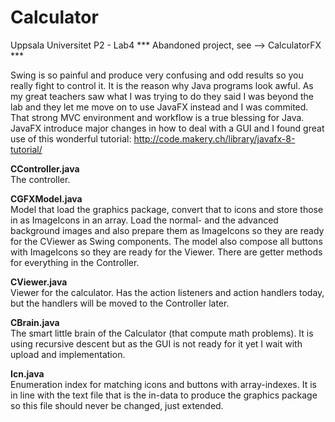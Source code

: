 # Calculator
Uppsala Universitet P2 - Lab4 *** Abandoned project, see --> CalculatorFX ***

Swing is so painful and produce very confusing and odd results so you really fight to control it. It is the reason why Java programs look awful. As my great teachers saw what I was trying to do they said I was beyond the lab and they let me move on to use JavaFX instead and I was commited. That strong MVC environment and workflow is a true blessing for Java. JavaFX introduce major changes in how to deal with a GUI and I found great use of this wonderful tutorial: http://code.makery.ch/library/javafx-8-tutorial/

<p><b>
CController.java
</b><br>
The controller.

<p><b>
CGFXModel.java
</b><br>
Model that load the graphics package, convert that to icons and store those in as ImageIcons in an array.
Load the normal- and the advanced background images and also prepare them as ImageIcons so they are ready for the CViewer as Swing components.
The model also compose all buttons with ImageIcons so they are ready for the Viewer. There are getter methods for everything in the Controller.

<p><b>
CViewer.java
</b><br>
Viewer for the calculator. Has the action listeners and action handlers today, but the handlers will be moved to the Controller later.

<p><b>
CBrain.java
</b><br>
The smart little brain of the Calculator (that compute math problems).
It is using recursive descent but as the GUI is not ready for it yet I wait with upload and implementation.

<p><b>
Icn.java
</b><br>
Enumeration index for matching icons and buttons with array-indexes. It is in line with the text file that is the in-data to produce the graphics package so this file should never be changed, just extended.
